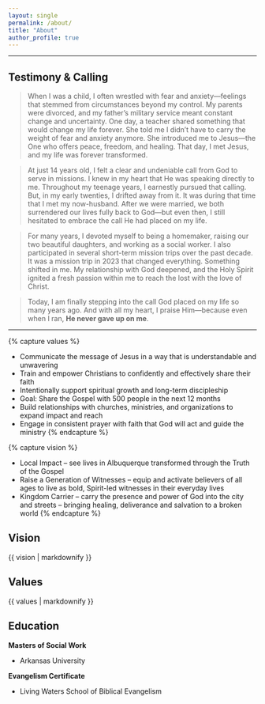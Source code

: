```yaml
---
layout: single
permalink: /about/
title: "About"
author_profile: true
---
```

---

## Testimony & Calling
> When I was a child, I often wrestled with fear and anxiety—feelings that stemmed from circumstances beyond my control. My parents were divorced, and my father’s military service meant constant change and uncertainty. One day, a teacher shared something that would change my life forever. She told me I didn’t have to carry the weight of fear and anxiety anymore. She introduced me to Jesus—the One who offers peace, freedom, and healing. That day, I met Jesus, and my life was forever transformed.

> At just 14 years old, I felt a clear and undeniable call from God to serve in missions. I knew in my heart that He was speaking directly to me. Throughout my teenage years, I earnestly pursued that calling. But, in my early twenties, I drifted away from it. It was during that time that I met my now-husband. After we were married, we both surrendered our lives fully back to God—but even then, I still hesitated to embrace the call He had placed on my life.

> For many years, I devoted myself to being a homemaker, raising our two beautiful daughters, and working as a social worker. I also participated in several short-term mission trips over the past decade. It was a mission trip in 2023 that changed everything. Something shifted in me. My relationship with God deepened, and the Holy Spirit ignited a fresh passion within me to reach the lost with the love of Christ.

> Today, I am finally stepping into the call God placed on my life so many years ago. And with all my heart, I praise Him—because even when I ran, **He never gave up on me**.

---
{% capture values %}
- Communicate the message of Jesus in a way that is understandable and unwavering
- Train and empower Christians to confidently and effectively share their faith
- Intentionally support spiritual growth and long-term discipleship
- Goal: Share the Gospel with 500 people in the next 12 months
- Build relationships with churches, ministries, and organizations to expand impact and reach
- Engage in consistent prayer with faith that God will act and guide the ministry
{% endcapture %}

{% capture vision %}
- Local Impact – see lives in Albuquerque transformed through the Truth of the Gospel
- Raise a Generation of Witnesses – equip and activate believers of all ages to live as bold, Spirit-led witnesses in their everyday lives
- Kingdom Carrier – carry the presence and power of God into the city and streets – bringing healing, deliverance and salvation to a broken world
{% endcapture %}

## Vision
<div class="notice--success">
  {{ vision | markdownify }}
</div>

## Values
<div class="notice--info">
  {{ values | markdownify }}
</div>

## Education
**Masters of Social Work**
- Arkansas University

**Evangelism Certificate**
- Living Waters School of Biblical Evangelism